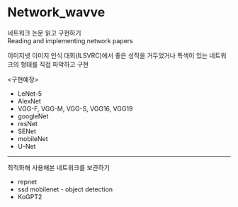 # Network_wavve  

네트워크 논문 읽고 구현하기  
Reading and implementing network papers  
  
  
이미지넷 이미지 인식 대회(ILSVRC)에서 좋은 성적을 거두었거나 특색이 있는 네트워크의 형태를 직접 파악하고 구현
  
<구현예정>  
+ LeNet-5  
+ AlexNet  
+ VGG-F, VGG-M, VGG-S, VGG16, VGG19  
+ googleNet  
+ resNet  
+ SENet  
+ mobileNet
+ U-Net


----------------
  
최적화해 사용해본 네트워크를 보관하기
+ repnet
+ ssd mobilenet - object detection
+ KoGPT2
